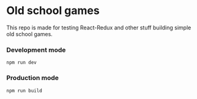 # Old school games

This repo is made for testing React-Redux and other stuff building simple old school games.

### Development mode
```
npm run dev
```

### Production mode
```
npm run build
```
